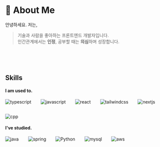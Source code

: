 # 👋 About Me
안녕하세요. 저는,
> 기술과 사람을 좋아하는 프론트엔드 개발자입니다.  
> 인간관계에서는 **인정**, 공부할 때는 **의심**하며 성장합니다.
<br />
<br />
<br />

## Skills
#### I am used to.
<div style="display:flex;gap:30px;flex-wrap:wrap;">
  <img alt="typescript" src="https://img.shields.io/badge/typescript-3178C6?style=for-the-badge&logo=typescript&logoColor=white"> 
  <img alt="javascript" src="https://img.shields.io/badge/javascript-F7DF1E?style=for-the-badge&logo=javascript&logoColor=black"> 
  <img alt="react" src="https://img.shields.io/badge/react-61DAFB?style=for-the-badge&logo=react&logoColor=black">
  <img alt="tailwindcss" src="https://img.shields.io/badge/TailwindCSS-06B6D4?style=for-the-badge&logo=TailwindCSS&logoColor=white"/>
  <img alt="nextjs" src="https://img.shields.io/badge/Next.js-000000?style=flat-square&logo=Next.js&logoColor=white"/>
  <img alt="cpp" src="https://img.shields.io/badge/c++-00599C?style=for-the-badge&logo=c%2B%2B&logoColor=white">
  

</div>

#### I've studied.
<div style="display:flex;gap:30px;flex-wrap:wrap;">
  <img alt="java" src="https://img.shields.io/badge/Java-ED8B00?style=for-the-badge&logo=openjdk&logoColor=white">
  <img alt="spring" src="https://img.shields.io/badge/Spring-6DB33F?style=flat-square&logo=Spring&logoColor=white"/>
  <img alt="Python" src ="https://img.shields.io/badge/python-13384d?&style=for-the-badge&logo=pytHon&logoColor=white"/>
  <img alt="mysql" src="https://img.shields.io/badge/mysql-4479A1?style=for-the-badge&logo=mysql&logoColor=white">
  <img alt="aws" src="https://img.shields.io/badge/aws-232F3E?style=for-the-badge&logo=amazon&logoColor=white">
</div>
<br />
<br />
<br />
